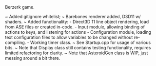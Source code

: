 Berzerk game.

~ Added gitignore whitelist;
~ Barebones renderer added, D3D11 w/ shaders.
~ Added functionality:
	- Direct3D 11 line object rendering, load from ASE files or created in-code.
	- Input module, allowing binding of actions to keys, and listening for actions
	- Configuration module, loading text configuration files to allow variables to be changed without re-compiling.
	- Working timer class.
~ See Startup.cpp for usage of various bits.
~ Note that Display class still contains testing functionality, requires limited refactoring for clarity.
~ Note that AsteroidGen class is WIP, just messing around a bit there.